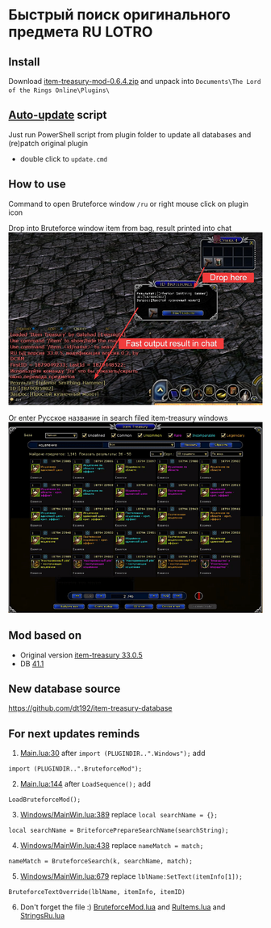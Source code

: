 # Быстрый поиск оригинального предмета RU LOTRO

## Install
Download [item-treasury-mod-0.6.4.zip](https://github.com/william-aqn/item-treasury/releases/download/update-0.6.4/item-treasury-mod-0.6.4.zip) and unpack into `Documents\The Lord of the Rings Online\Plugins\`

## [Auto-update](/GaluhadPlugins/ItemTreasury/_update.ps1) script
Just run PowerShell script from plugin folder to update all databases and (re)patch original plugin 
* double click to `update.cmd`

## How to use
Command to open Bruteforce window `/ru` or right mouse click on plugin icon

Drop into Bruteforce window item from bag, result printed into chat
![How to use](/screen.png)

Or enter Русское название in search filed item-treasury windows
![How to use](/screen-window-ru-en-all.gif)

## Mod based on
- Original version [item-treasury 33.0.5](http://www.lotrointerface.com/downloads/info870)
- DB [41.1](https://github.com/dt192/item-treasury-database)

## New database source
https://github.com/dt192/item-treasury-database

## For next updates reminds
1. [Main.lua:30](/GaluhadPlugins/ItemTreasury/Main.lua#L30) after 
`import (PLUGINDIR..".Windows");`
add
```
import (PLUGINDIR..".BruteforceMod");
```

2. [Main.lua:144](/GaluhadPlugins/ItemTreasury/Main.lua#L144) after
`LoadSequence();`
add
```
LoadBruteforceMod();
```

3. [Windows/MainWin.lua:389](/GaluhadPlugins/ItemTreasury/Windows/MainWin.lua#L389) replace
`local searchName = {};`
```
local searchName = BriteforcePrepareSearchName(searchString);
```

4. [Windows/MainWin.lua:438](/GaluhadPlugins/ItemTreasury/Windows/MainWin.lua#L438) replace
`nameMatch = match;`
```
nameMatch = BruteforceSearch(k, searchName, match);
```

5. [Windows/MainWin.lua:679](/GaluhadPlugins/ItemTreasury/Windows/MainWin.lua#L679) replace
`lblName:SetText(itemInfo[1]);`
```
BruteforceTextOverride(lblName, itemInfo, itemID)
```

6. Don't forget the file :) [BruteforceMod.lua](/GaluhadPlugins/ItemTreasury/BruteforceMod.lua) and [RuItems.lua](/GaluhadPlugins/ItemTreasury/RuItems.lua) and [StringsRu.lua](/GaluhadPlugins/ItemTreasury/StringsRu.lua)

